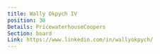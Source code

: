 ```yaml
---
title: Wally Okpych IV
position: 36
Details: PricewaterhouseCoopers
Section: board
Link: https://www.linkedin.com/in/wallyokpych/
---
```


